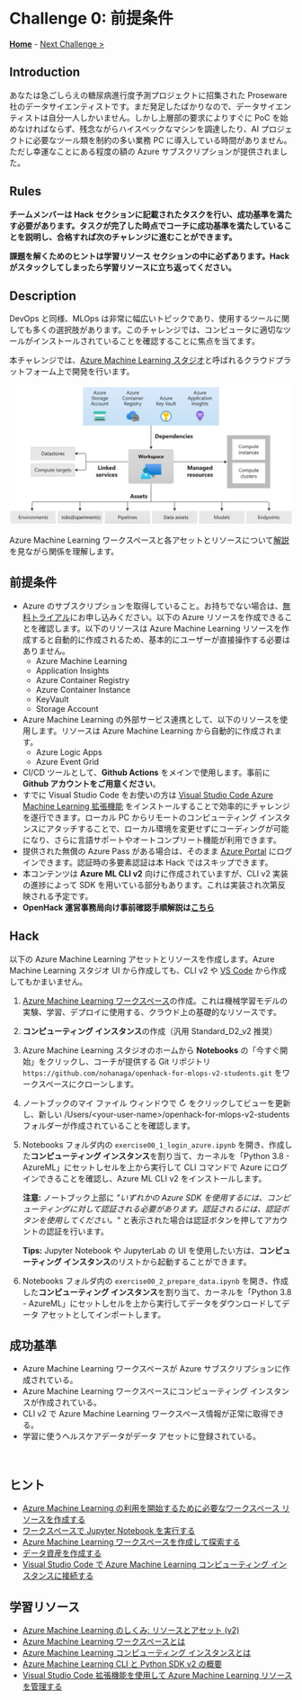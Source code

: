 # Challenge 0: 前提条件

**[Home](./README.md)** - [Next Challenge >](./Challenge-01.md)

## Introduction

あなたは急ごしらえの糖尿病進行度予測プロジェクトに招集された Proseware 社のデータサイエンティストです。まだ発足したばかりなので、データサイエンティストは自分一人しかいません。しかし上層部の要求によりすぐに PoC を始めなければならず、残念ながらハイスペックなマシンを調達したり、AI プロジェクトに必要なツール類を制約の多い業務 PC に導入している時間がありません。ただし幸運なことにある程度の額の Azure サブスクリプションが提供されました。

## Rules
**チームメンバーは Hack セクションに記載されたタスクを行い、成功基準を満たす必要があります。タスクが完了した時点でコーチに成功基準を満たしていることを説明し、合格すれば次のチャレンジに進むことができます。**

**課題を解くためのヒントは学習リソース セクションの中に必ずあります。Hack がスタックしてしまったら学習リソースに立ち返ってください。**


## Description

DevOps と同様、MLOps は非常に幅広いトピックであり、使用するツールに関しても多くの選択肢があります。このチャレンジでは、コンピュータに適切なツールがインストールされていることを確認することに焦点を当てます。

本チャレンジでは、[Azure Machine Learning スタジオ](https://docs.microsoft.com/azure/machine-learning/overview-what-is-machine-learning-studio)と呼ばれるクラウドプラットフォーム上で開発を行います。

![Azure Machine Learning Workspace](./images/001.png)

Azure Machine Learning ワークスペースと各アセットとリソースについて[解説](https://docs.microsoft.com/azure/machine-learning/concept-azure-machine-learning-v2?tabs=cli)を見ながら関係を理解します。

## 前提条件
- Azure のサブスクリプションを取得していること。お持ちでない場合は、[無料トライアル](https://azure.microsoft.com/free/)にお申し込みください。以下の Azure リソースを作成できることを確認します。以下のリソースは Azure Machine Learning リソースを作成すると自動的に作成されるため、基本的にユーザーが直接操作する必要はありません。
  - Azure Machine Learning
  - Application Insights
  - Azure Container Registry
  - Azure Container Instance
  - KeyVault
  - Storage Account
- Azure Machine Learning の外部サービス連携として、以下のリソースを使用します。リソースは Azure Machine Learning から自動的に作成されます。
  - Azure Logic Apps
  - Azure Event Grid
- CI/CD ツールとして、**Github Actions** をメインで使用します。事前に **Github アカウントをご用意ください**。
- すでに Visual Studio Code をお使いの方は [Visual Studio Code Azure Machine Learning 拡張機能](https://docs.microsoft.com/azure/machine-learning/how-to-setup-vs-code) をインストールすることで効率的にチャレンジを遂行できます。ローカル PC からリモートのコンピューティング インスタンスにアタッチすることで、ローカル環境を変更せずにコーディングが可能になり、さらに言語サポートやオートコンプリート機能が利用できます。
- 提供された無償の Azure Pass がある場合は、そのまま [Azure Portal](https://portal.azure.com/) にログインできます。認証時の多要素認証は本 Hack ではスキップできます。
- 本コンテンツは **Azure ML CLI v2** 向けに作成されていますが、CLI v2 実装の進捗によって SDK を用いている部分もあります。これは実装され次第反映される予定です。
- **OpenHack 運営事務局向け事前確認手順解説は[こちら](./Solutions/Solution-Challenge-00-1.md)**

## Hack
以下の Azure Machine Learning アセットとリソースを作成します。Azure Machine Learning スタジオ UI から作成しても、CLI v2 や [VS Code](https://docs.microsoft.com/azure/machine-learning/how-to-set-up-vs-code-remote?tabs=extension) から作成してもかまいません。
1. [Azure Machine Learning ワークスペース](https://ms.portal.azure.com/)の作成。これは機械学習モデルの実験、学習、デプロイに使用する、クラウド上の基礎的なリソースです。
1. **コンピューティング インスタンス**の作成（汎用 Standard_D2_v2 推奨）
1. Azure Machine Learning スタジオのホームから **Notebooks** の「今すぐ開始」をクリックし、コーチが提供する Git リポジトリ `https://github.com/nohanaga/openhack-for-mlops-v2-students.git` をワークスペースにクローンします。
1. ノートブックのマイ ファイル ウィンドウで ↻ をクリックしてビューを更新し、新しい /Users/\<your-user-name\>/openhack-for-mlops-v2-students フォルダーが作成されていることを確認します。
1. Notebooks フォルダ内の `exercise00_1_login_azure.ipynb` を開き、作成した**コンピューティング インスタンス**を割り当て、カーネルを「Python 3.8 - AzureML」にセットしセルを上から実行して CLI コマンドで Azure にログインできることを確認し、Azure ML CLI v2 をインストールします。

    **注意:** ノートブック上部に *"いずれかの Azure SDK を使用するには、コンピューティングに対して認証される必要があります。認証されるには、認証ボタンを使用してください。"* と表示された場合は認証ボタンを押してアカウントの認証を行います。

    **Tips:** Jupyter Notebook や JupyterLab の UI を使用したい方は、**コンピューティング インスタンス**のリストから起動することができます。


1. Notebooks フォルダ内の `exercise00_2_prepare_data.ipynb` を開き、作成した**コンピューティング インスタンス**を割り当て、カーネルを「Python 3.8 - AzureML」にセットしセルを上から実行してデータをダウンロードしてデータ アセットとしてインポートします。


## 成功基準

- Azure Machine Learning ワークスペースが Azure サブスクリプションに作成されている。
- Azure Machine Learning ワークスペースにコンピューティング インスタンスが作成されている。
- CLI v2 で Azure Machine Learning ワークスペース情報が正常に取得できる。
- 学習に使うヘルスケアデータがデータ アセットに登録されている。

<br>

## ヒント
- [Azure Machine Learning の利用を開始するために必要なワークスペース リソースを作成する](https://docs.microsoft.com/azure/machine-learning/quickstart-create-resources)
- [ワークスペースで Jupyter Notebook を実行する](https://docs.microsoft.com/azure/machine-learning/how-to-run-jupyter-notebooks)
 - [Azure Machine Learning ワークスペースを作成して探索する](https://microsoftlearning.github.io/DP-100JA-Designing-and-Implementing-a-Data-Science-Solution-on-Azure/Instructions/01-create-a-workspace.html)
- [データ資産を作成する](https://docs.microsoft.com/azure/machine-learning/how-to-create-register-data-assets?tabs=CLI)
- [Visual Studio Code で Azure Machine Learning コンピューティング インスタンスに接続する](https://docs.microsoft.com/azure/machine-learning/how-to-set-up-vs-code-remote?tabs=extension)

## 学習リソース
- [Azure Machine Learning のしくみ: リソースとアセット (v2)](https://docs.microsoft.com/azure/machine-learning/concept-azure-machine-learning-v2?tabs=cli)
- [Azure Machine Learning ワークスペースとは](https://docs.microsoft.com/azure/machine-learning/concept-workspace)
- [Azure Machine Learning コンピューティング インスタンスとは](https://docs.microsoft.com/azure/machine-learning/concept-compute-instance)
- [Azure Machine Learning CLI と Python SDK v2 の概要](https://docs.microsoft.com/azure/machine-learning/concept-v2)
- [Visual Studio Code 拡張機能を使用して Azure Machine Learning リソースを管理する](https://docs.microsoft.com/azure/machine-learning/how-to-manage-resources-vscode)
